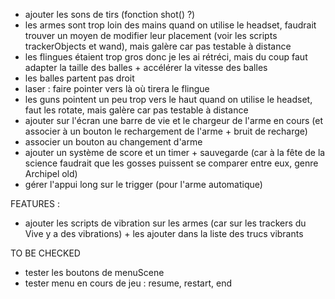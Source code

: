 - ajouter les sons de tirs (fonction shot() ?)
- les armes sont trop loin des mains quand on utilise le headset, faudrait trouver un moyen de modifier leur placement (voir les scripts trackerObjects et wand), mais galère car pas testable à distance
- les flingues étaient trop gros donc je les ai rétréci, mais du coup faut adapter la taille des balles + accélérer la vitesse des balles
- les balles partent pas droit
- laser : faire pointer vers là où tirera le flingue
- les guns pointent un peu trop vers le haut quand on utilise le headset, faut les rotate, mais galère car pas testable à distance
- ajouter sur l'écran une barre de vie et le chargeur de l'arme en cours (et associer à un bouton le rechargement de l'arme + bruit de recharge)
- associer un bouton au changement d'arme
- ajouter un système de score et un timer + sauvegarde (car à la fête de la science faudrait que les gosses puissent se comparer entre eux, genre Archipel old)
- gérer l'appui long sur le trigger (pour l'arme automatique)

FEATURES :
- ajouter les scripts de vibration sur les armes (car sur les trackers du Vive y a des vibrations) + les ajouter dans la liste des trucs vibrants

TO BE CHECKED
- tester les boutons de menuScene
- tester menu en cours de jeu : resume, restart, end

